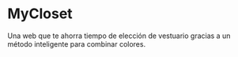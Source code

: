 # MyCloset
Una web que te ahorra tiempo de elección de vestuario gracias a un método inteligente para combinar colores.
